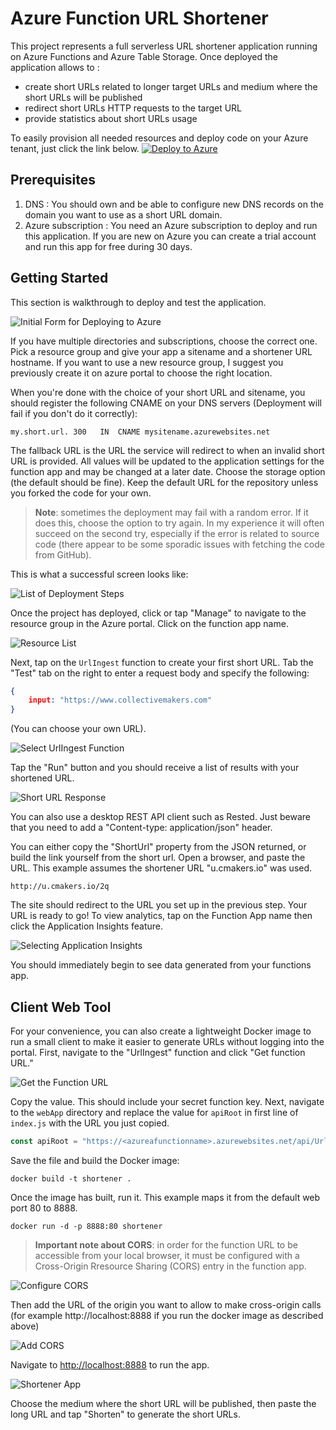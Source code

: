 # Azure Function URL Shortener

This project represents a full serverless URL shortener application running on Azure Functions and Azure Table Storage.
Once deployed the application allows to :
- create short URLs related to longer target URLs and medium where the short URLs will be published
- redirect short URLs HTTP requests to the target URL
- provide statistics about short URLs usage

To easily provision all needed resources and deploy code on your Azure tenant, just click the link below.
[![Deploy to Azure](http://azuredeploy.net/deploybutton.png)](http://u.cmakers.io/5m)

## Prerequisites
1) DNS : You should own and be able to configure new DNS records on the domain you want to use as a short URL domain.
2) Azure subscription : You need an Azure subscription to deploy and run this application. If you are new on Azure you can create a trial account and run this app for free during 30 days.  

## Getting Started

This section is walkthrough to deploy and test the application.

![Initial Form for Deploying to Azure](./images/deploy-short-selection.png)

If you have multiple directories and subscriptions, choose the correct one. Pick a resource group and give your app a sitename and a shortener URL hostname.
If you want to use a new resource group, I suggest you previously create it on azure portal to choose the right location.

When you're done with the choice of your short URL and sitename, you should register the following CNAME on your DNS servers (Deployment will fail if you don't do it correctly):
```
my.short.url. 300   IN  CNAME mysitename.azurewebsites.net
```

The fallback URL is the URL the service will redirect to when an invalid short URL is provided. All values will be updated to the application settings for the function app and may be changed at a later date. Choose the storage option (the default should be fine). Keep the default URL for the repository unless you forked the code for your own.

>**Note**: sometimes the deployment may fail with a random error. If it does this, choose the option to try again. In my experience it will often succeed on the second try, especially if the error is related to source code (there appear to be some sporadic issues with fetching the code from GitHub).

This is what a successful screen looks like:

![List of Deployment Steps](./images/deploy-short-manage.png)

Once the project has deployed, click or tap "Manage" to navigate to the resource group in the Azure portal. Click on the function app name.

![Resource List](./images/deploy-short-function.png)

Next, tap on the `UrlIngest` function to create your first short URL. Tab the "Test" tab on the right to enter a request body and specify the following: 

```json
{
    input: "https://www.collectivemakers.com"
}
```

(You can choose your own URL).

![Select UrlIngest Function](./images/deploy-short-urlingest.png)

Tap the "Run" button and you should receive a list of results with your shortened URL.

![Short URL Response](./images/deploy-short-getshorturl.png)

You can also use a desktop REST API client such as Rested. Just beware that you need to add a "Content-type: application/json" header.

You can either copy the "ShortUrl" property from the JSON returned, or build the link yourself from the short url. Open a browser, and paste the URL. This example assumes the shortener URL "u.cmakers.io" was used.

`http://u.cmakers.io/2q`

The site should redirect to the URL you set up in the previous step. Your URL is ready to go! To view analytics, tap on the Function App name then click the Application Insights feature.

![Selecting Application Insights](./images/deploy-short-app-insights.png)

You should immediately begin to see data generated from your functions app.

## Client Web Tool

For your convenience, you can also create a lightweight Docker image to run a small client to make it easier to generate URLs without logging into the portal. First, navigate to the "UrlIngest" function and click "Get function URL."

![Get the Function URL](./images/deploy-short-ingesturl.png)

Copy the value. This should include your secret function key. Next, navigate to the `webApp` directory and replace the value for `apiRoot` in first line of `index.js` with the URL you just copied.

```JavaScript
const apiRoot = "https://<azureafunctionname>.azurewebsites.net/api/UrlIngest?code=<FunctionAPIkey>";
```

Save the file and build the Docker image:

`docker build -t shortener .`

Once the image has built, run it. This example maps it from the default web port 80 to 8888.

`docker run -d -p 8888:80 shortener`

>**Important note about CORS**: in order for the function URL to be accessible from your local browser, it must be configured with a Cross-Origin Rresource Sharing (CORS) entry in the function app.

![Configure CORS](./images/deploy-short-cors-link.png)

Then add the URL of the origin you want to allow to make cross-origin calls (for example http://localhost:8888 if you run the docker image as described above)

![Add CORS](./images/deploy-short-cors.png)

Navigate to [http://localhost:8888](http://localhost:8888) to run the app.

![Shortener App](./images/shortener.png)

Choose the medium where the short URL will be published, then paste the long URL and tap "Shorten" to generate the short URLs.
